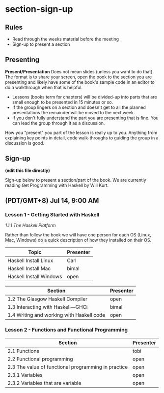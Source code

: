 # section-sign-up

## Rules
- Read through the weeks material before the meeting
- Sign-up to present a section

## Presenting
**Present/Presentation** Does not mean slides (unless you want to do that). The format is to share your screen, open the book to the section you are presenting and likely have some of the book's sample code in an editor to do a walkthrough when that is helpful. 

- Lessons (books term for chapters) will be divided-up into parts that are small enough to be presented in 15 minutes or so.
- If the group lingers on a section and doesn't get to all the planned presentations the remainder will be moved to the next week.
- If you don't fully understand the part you are presenting that is fine. You can lead the group through it as a discussion.

How you "present" you part of the lesson is really up to you. Anything from explaining key points in detail, code walk-throughs to guiding the group in a discussion is good.

## Sign-up

**(edit this file directly)**

Sign-up below to present a section/part of the book. We are currently reading Get Programming with Haskell by Will Kurt.

## (PDT/GMT+8) Jul 14, 9:00 AM

### Lesson 1 - Getting Started with Haskell

*1.1.1 The Haskell Platform*

Rather than follow the book we will have one person for each OS (Linux, Mac, Windows) do a quick description of how they installed on their OS.

| Topic | Presenter |
| - | - |
| Haskell Install Linux | Carl |
| Haskell Install Mac | bimal |
| Haskell Install Windows | open |


| Section | Presenter |
| - | - |
| 1.2 The Glasgow Haskell Compiler | open |
| 1.3 Interacting with Haskell—GHCi | bimal |
| 1.4  Writing and working with Haskell code | open |


### Lesson 2 - Functions and Functional Programming

| Section | Presenter |
| - | - |
| 2.1 Functions | tobi |
| 2.2 Functional programming | open |
| 2.3  The value of functional programming in practice | open |
| 2.3.1 Variables | open |
| 2.3.2 Variables that are variable | open |


